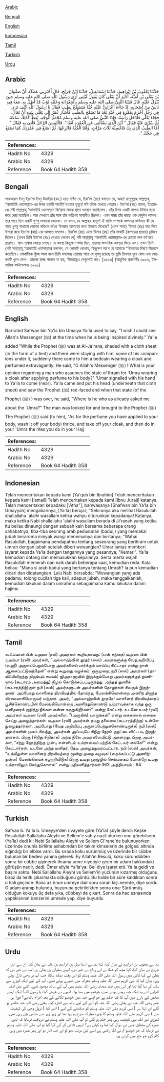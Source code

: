 [Arabic](#arabic)

[Bengali](#bengali)

[English](#english)

[Indonesian](#indonesian)

[Tamil](#tamil)

[Turkish](#turkish)

[Urdu](#urdu)

## Arabic


<div dir="rtl" lang="ar" style={{fontSize:'larger',backgroundColor:'#f8f9fa',padding:20}}>
حَدَّثَنَا يَعْقُوبُ بْنُ إِبْرَاهِيمَ، حَدَّثَنَا إِسْمَاعِيلُ، حَدَّثَنَا ابْنُ جُرَيْجٍ، قَالَ أَخْبَرَنِي عَطَاءٌ، أَنَّ صَفْوَانَ بْنَ يَعْلَى بْنِ أُمَيَّةَ، أَخْبَرَ أَنَّ يَعْلَى كَانَ يَقُولُ لَيْتَنِي أَرَى رَسُولَ اللَّهِ صلى الله عليه وسلم حِينَ يُنْزَلُ عَلَيْهِ‏.‏ قَالَ فَبَيْنَا النَّبِيُّ صلى الله عليه وسلم بِالْجِعْرَانَةِ وَعَلَيْهِ ثَوْبٌ قَدْ أُظِلَّ بِهِ، مَعَهُ فِيهِ نَاسٌ مِنْ أَصْحَابِهِ، إِذْ جَاءَهُ أَعْرَابِيٌّ عَلَيْهِ جُبَّةٌ مُتَضَمِّخٌ بِطِيبٍ فَقَالَ يَا رَسُولَ اللَّهِ كَيْفَ تَرَى فِي رَجُلٍ أَحْرَمَ بِعُمْرَةٍ فِي جُبَّةٍ بَعْدَ مَا تَضَمَّخَ بِالطِّيبِ فَأَشَارَ عُمَرُ إِلَى يَعْلَى بِيَدِهِ أَنْ تَعَالَ‏.‏ فَجَاءَ يَعْلَى فَأَدْخَلَ رَأْسَهُ، فَإِذَا النَّبِيُّ صلى الله عليه وسلم مُحْمَرُّ الْوَجْهِ، يَغِطُّ كَذَلِكَ سَاعَةً، ثُمَّ سُرِّيَ عَنْهُ فَقَالَ ‏"‏ أَيْنَ الَّذِي يَسْأَلُنِي عَنِ الْعُمْرَةِ آنَفًا ‏"‏‏.‏ فَالْتُمِسَ الرَّجُلُ فَأُتِيَ بِهِ فَقَالَ ‏"‏ أَمَّا الطِّيبُ الَّذِي بِكَ فَاغْسِلْهُ ثَلاَثَ مَرَّاتٍ، وَأَمَّا الْجُبَّةُ فَانْزِعْهَا، ثُمَّ اصْنَعْ فِي عُمْرَتِكَ كَمَا تَصْنَعُ فِي حَجِّكَ ‏"‏‏.‏
</div>
<div style={{backgroundColor:'#f8f9fa',padding:20, marginBottom: 10}}><table> <thead> <tr> <th>References:</th> <th></th> </tr> </thead> <tbody><tr><td>Hadith No</td><td>4329</td></tr><tr><td>Arabic No</td><td>4329</td></tr><tr><td>Reference</td><td>Book 64 Hadith 358</td></tr></tbody></table></div>

## Bengali


<div dir="ltr" lang="bn" style={{fontSize:'larger',backgroundColor:'#f8f9fa',padding:20}}>
সাফওয়ান ইবনু ইয়া‘লা ইবনু উমাইয়া (রহ.) হতে বর্ণিত যে, ইয়া‘লা (রাঃ) বলতেন যে, আহা! রাসূলুল্লাহ সাল্লাল্লাহু ‘আলাইহি ওয়াসাল্লাম-এর উপর ওয়াহী অবতীর্ণ হওয়ার মুহূর্তে যদি তাঁকে দেখতে পেতাম। ইয়া‘লা (রাঃ) বলেন, ইতোমধ্যে নবী সাল্লাল্লাহু ‘আলাইহি ওয়াসাল্লাম জি’রানা নামক স্থানে অবস্থান করছিলেন। তাঁর উপর একটি কাপড় টানিয়ে ছায়া করে দেয়া হয়েছিল। আর সেখানে তাঁর সঙ্গে তাঁর কতিপয় সাহাবীও ছিলেন। এমন সময় তাঁর কাছে এক বেদুঈন আসল। তার গায়ে ছিল একটি খুশবু মাখানো জোববা। সে বলল, হে আল্লাহর রাসূল! ঐ ব্যক্তি সম্পর্কে আপনার অভিমত কী যে গায়ে খুশবু মাখানো জোববা পরিধান ক’রে ‘উমরাহ্ আদায়ের জন্য ইহরাম বেঁধেছে? (এমন সময়) ‘উমার (রাঃ) হাত দিয়ে ইশারা করে ইয়া‘লা (রাঃ)-কে আসতে বললেন। ইয়া‘লা (রাঃ) এলে ‘উমার (রাঃ) তাঁর মাথাটি (কাপড়ের ছায়ায়) ঢুকিয়ে দিলেন। [তখন তিনি ইয়া‘লা (রাঃ) দেখতে পেলেন যে] নবী সাল্লাল্লাহু ‘আলাইহি ওয়াসাল্লাম-এর চেহারা লাল বর্ণ হয়ে রয়েছে। শ্বাস-প্রশ্বাস জোরে চলছে। এ অবস্থা কিছুক্ষণ পর্যন্ত ছিল, তারপর স্বাভাবিক অবস্থায় ফিরে এল। তখন তিনি (নবী সাল্লাল্লাহু ‘আলাইহি ওয়াসাল্লাম) বললেন, সে লোকটি কোথায়, কিছুক্ষণ আগে যে আমাকে ‘‘উমরাহর বিষয়ে জিজ্ঞেস করেছিল। লোকটিকে খুঁজে আনা হলে তিনি বললেনঃ তোমার গায়ে যে খুশবু রয়েছে তা তুমি তিনবার ধুয়ে ফেল এবং জোববাটি খুলে ফেল। তারপর হাজ্জ পালনে যা কর, ‘উমরাহ্তেও সেগুলোই কর। [১৫৩৬] (আধুনিক প্রকাশনীঃ ৩৯৮৬, ইসলামিক ফাউন্ডেশনঃ ৩৯৯০)
</div>
<div style={{backgroundColor:'#f8f9fa',padding:20, marginBottom: 10}}><table> <thead> <tr> <th>References:</th> <th></th> </tr> </thead> <tbody><tr><td>Hadith No</td><td>4329</td></tr><tr><td>Arabic No</td><td>4329</td></tr><tr><td>Reference</td><td>Book 64 Hadith 358</td></tr></tbody></table></div>

## English


<div dir="ltr" lang="en" style={{fontSize:'larger',backgroundColor:'#f8f9fa',padding:20}}>
Narrated Safwan bin Ya'la bin Umaiya:Ya'la used to say, "I wish I could see Allah's Messenger (ﷺ) at the time when he is being inspired divinely." Ya'la added "While the Prophet (ﷺ) was at Al-Ja'rana, shaded with a cloth sheet (in the form of a tent) and there were staying with him, some of his companions under it, suddenly there came to him a bedouin wearing a cloak and perfumed extravagantly. He said, "O Allah's Messenger (ﷺ) ! What is your opinion regarding a man who assumes the state of Ihram for 'Umra wearing a cloak after applying perfume to his body?" 'Umar signalled with his hand to Ya'la to come (near). Ya'la came and put his head (underneath that cloth sheet) and saw the Prophet (ﷺ) red-faced and when that state (of the Prophet (ﷺ) ) was over, he said, "Where is he who as already asked me about the 'Umra?" The man was looked for and brought to the Prophet (ﷺ) The Prophet (ﷺ) said (to him), "As for the perfume you have applied to your body, wash it off your body) thrice, and take off your cloak, and then do in your 'Umra the rites you do in your Hajj
</div>
<div style={{backgroundColor:'#f8f9fa',padding:20, marginBottom: 10}}><table> <thead> <tr> <th>References:</th> <th></th> </tr> </thead> <tbody><tr><td>Hadith No</td><td>4329</td></tr><tr><td>Arabic No</td><td>4329</td></tr><tr><td>Reference</td><td>Book 64 Hadith 358</td></tr></tbody></table></div>

## Indonesian


<div dir="ltr" lang="id" style={{fontSize:'larger',backgroundColor:'#f8f9fa',padding:20}}>
Telah menceritakan kepada kami [Ya'qub bin Ibrahim] Telah menceritakan kepada kami [Ismail] Telah menceritakan kepada kami [Ibnu Juraij] katanya, Telah menceritakan kepadaku ['Atha"], bahwasanya [Shafwan bin Ya'la bin Umayyah] mengabarinya, [Ya'la] berujar; "Sekiranya aku melihat Rasulullah shallallahu 'alaihi wasallam ketika wahyu diturunkan kepadanya! Katanya, maka ketika Nabi shallallahu 'alaihi wasallam berada di Ji'ranah yang ketika itu beliau dinaungi dengan sebuah kain bersama beberapa orang sahabatnya, tiba-tiba seorang arab pedusunan (badui,) yang memakai jubah beraroma minyak wangi menemuinya dan bertanya; "Wahai Rasulullah, bagaimana pendapatmu tentang seseorang yang berihram untuk umrah dengan jubah setelah diberi wewangian? Umar lantas memberi isyarat kepada Ya'la dengan tangannya yang pesannya; "Kemari". Ya'la kemudian datang dan memasukkan kepalanya. Serta merta wajah Rasulullah memerah dan naik darah beberapa saat, kemudian reda. Kata beliau: "Mana si arab badui yang bertanya tentang Umrah? Ia pun kemudian dicari dan didatangkan. Lalu Nabi bersabda: "Wewangian yang ada padamu, tolong cucilah tiga kali, adapun jubah, maka tanggalkanlah, kemudian lakukan dalam umrahmu sebagaimana kamu lakukan dalam hajimu
</div>
<div style={{backgroundColor:'#f8f9fa',padding:20, marginBottom: 10}}><table> <thead> <tr> <th>References:</th> <th></th> </tr> </thead> <tbody><tr><td>Hadith No</td><td>4329</td></tr><tr><td>Arabic No</td><td>4329</td></tr><tr><td>Reference</td><td>Book 64 Hadith 358</td></tr></tbody></table></div>

## Tamil


<div dir="ltr" lang="ta" style={{fontSize:'larger',backgroundColor:'#f8f9fa',padding:20}}>
ஸஃப்வான் பின் யஅலா (ரலி) அவர்கள் கூறியதாவது: (என் தந்தை) யஅலா பின் உமய்யா (ரலி) அவர்கள், “அல்லாஹ்வின் தூதர் (ஸல்) அவர்களுக்கு வேதஅறிவிப்பு (வஹீ) அருளப்பெறும்போது அவர்களைப் பார்க்கும் வாய்ப்பு கிட்டாதா என்று நான் ஆசைப்பட்டுவந்தேன்” என்று கூறுவது வழக்கம். ஒருமுறை, நபி (ஸல்) அவர்கள் (தாயிஃபிலிருந்து திரும்பும் சமயம்) ஜிஅரானாவில் இருக்கும்போது அவர்களுக்குத் துணியால் (கூடாரம் அமைத்து) நிழல் கொடுக்கப்பட்டிருந்தது. அந்தத் துணிக் (கூடாரத்திற்)குள் நபி (ஸல்) அவர்களுடன் அவர்களின் தோழர்கள் சிலரும் இருந்தனர். அப்போது வாசனைத் திரவியத்தில் தோய்ந்த, மேலங்கியொன்றை அணிந் திருந்த கிராமவாசியொருவர் வந்தார். அவர், “அல்லாஹ்வின் தூதரே! வாசனைத் திரவியத்தைப் பூசிக்கொண்டபின் மேலங்கியொன்றை அணிந்துகொண்டு உம்ராவுக்காக வந்த ஒரு மனிதரைக் குறித்து நீங்கள் என்ன கருதுகிறீர்கள்?” என்று கேட்டார். உடனே உமர் (ரலி) அவர்கள் யஅலா (ரலி) அவர்களை, “(அருகில்) வாருங்கள்” என்று கைகளால் சைகை செய்து அழைத்தார்கள். யஅலா (ரலி) அவர்கள் தமது தலையை (கூடாரத்திற்கு) உள்ளே நுழைத்தார்கள். அப்போது (வேத அறிவிப்பு அருளப்பெற்றுக்கொண்டிருக்க) நபி (ஸல்) அவர்களின் முகம் சிவந்து, அவர்கள் அப்படியே சிறிது நேரம் குறட்டைவிட்டபடி இருந்தார்கள். பிறகு (சிறிது சிறிதாக) அந்த நிலை அவர்களைவிட்டு அகன்றது. பிறகு அவர்கள், “சற்று நேரத்திற்கு முன்பு என்னிடம் உம்ராவைப் பற்றிக் கேட்டவர் எங்கே?” என்று கேட்டார்கள். உடனே அந்த மனிதர், தேடி அழைத்துவரப்பட்டார். நபி (ஸல்) அவர்கள், “உம்மீதுள்ள வாசனைத் திரவியத்தை மூன்று முறை கழுவுக! (தைக்கப்பட்டு அணிந்துள்ள) மேலங்கியைக் கழற்றிவிடுக! பிறகு உமது ஹஜ்ஜில் செய்வதைப் போன்றே உமது உம்ராவிலும் செய்துகொள்க!” என்று பதிலளித்தார்கள்.363 அத்தியாயம் : 64
</div>
<div style={{backgroundColor:'#f8f9fa',padding:20, marginBottom: 10}}><table> <thead> <tr> <th>References:</th> <th></th> </tr> </thead> <tbody><tr><td>Hadith No</td><td>4329</td></tr><tr><td>Arabic No</td><td>4329</td></tr><tr><td>Reference</td><td>Book 64 Hadith 358</td></tr></tbody></table></div>

## Turkish


<div dir="ltr" lang="tr" style={{fontSize:'larger',backgroundColor:'#f8f9fa',padding:20}}>
Safvan b. Ya'la b. Umeyye'den rivayete göre (Ya'la) şöyle derdi: Keşke Resulullah Sallallahu Aleyhi ve Sellem'e vahiy nazil olurken onu görebilsem. (Ya'la) dedi ki: Nebi Sallallahu Aleyhi ve Sellem Ci'rane'de bulunuyorken üzerinde onunla birlikte ashabından bir takım kimselerin de gölgesi altında sığındığı bir elbise vardı. Bu sırada koku sürünmüş ve üzerinde bir cübbe bulunan bir bedevi yanına gelerek: Ey Allah'ın Resulü, koku sürundükten sonra bir cübbe giyinerek ihrama umre niyetiyle giren bir adam hakkındaki görüşün nedir, dedi. Ömer eliyle Ya'la'ya: Gel diye işaret etti. Ya'la geldi ve başını soktu. Nebi Sallallahu Aleyhi ve Sellem'in yüzünün kızarmış olduğunu, biraz da hırıltı çıkarmakta olduğunu gördü. Bu halde bir süre kaldıktan sonra o hali geçince: Bana az önce umreye dair soru soran kişi nerede, diye sordu. O adam aranıp bulundu, huzuruna getirildikten sonra ona: Sürünmüş olduğun kokuyu üç defa yıka, cübbeyi de çıkart. Sonra da hac esnasında yaptıklarının benzerini umrede yap, diye buyurdu
</div>
<div style={{backgroundColor:'#f8f9fa',padding:20, marginBottom: 10}}><table> <thead> <tr> <th>References:</th> <th></th> </tr> </thead> <tbody><tr><td>Hadith No</td><td>4329</td></tr><tr><td>Arabic No</td><td>4329</td></tr><tr><td>Reference</td><td>Book 64 Hadith 358</td></tr></tbody></table></div>

## Urdu


<div dir="rtl" lang="ur" style={{fontSize:'larger',backgroundColor:'#f8f9fa',padding:20}}>
ہم سے یعقوب بن ابراہیم نے بیان کیا، کہا ہم سے اسماعیل بن ابراہیم بن علیہ نے بیان کیا، ان سے ابن جریج نے بیان کیا، کہا مجھ کو عطا بن ابی رباح نے خبر دی، انہیں صفوان بن یعلیٰ بن امیہ نے خبر دی کہ یعلیٰ نے کہا کاش میں رسول اللہ صلی اللہ علیہ وسلم کو اس وقت دیکھ سکتا جب آپ پر وحی نازل ہوتی ہے۔ بیان کیا کہ نبی کریم صلی اللہ علیہ وسلم جعرانہ میں ٹھہرے ہوئے تھے۔ آپ کے لیے ایک کپڑے سے سایہ کر دیا گیا تھا اور اس میں چند صحابہ رضی اللہ عنہم بھی آپ کے ساتھ موجود تھے۔ اتنے میں ایک اعرابی آئے وہ ایک جبہ پہنے ہوئے تھے، خوشبو میں بسا ہوا۔ انہوں نے عرض کیا: یا رسول اللہ! ایک ایسے شخص کے بارے میں آپ کا کیا حکم ہے جو اپنے جبہ میں خوشبو لگانے کے بعد احرام باندھے؟ فوراً ہی عمر رضی اللہ عنہ نے یعلیٰ رضی اللہ عنہ کو آنے کے لیے ہاتھ سے اشارہ کیا۔ یعلیٰ رضی اللہ عنہ حاضر ہو گئے اور اپنا سر ( نبی کریم صلی اللہ علیہ وسلم کو دیکھنے کے لیے ) اندر کیا ( نزول وحی کی کیفیت سے ) نبی کریم صلی اللہ علیہ وسلم کا چہرہ مبارک سرخ ہو رہا تھا اور زور زور سے سانس چل رہی تھی۔ تھوڑی دیر تک یہی کیفیت رہی پھر ختم ہو گئی تو آپ صلی اللہ علیہ وسلم نے دریافت فرمایا کہ ابھی عمرہ کے متعلق جس نے سوال کیا تھا وہ کہاں ہے؟ انہیں تلاش کر کے لایا گیا تو آپ صلی اللہ علیہ وسلم نے فرمایا کہ جو خوشبو تم نے لگا رکھی ہے اسے تین مرتبہ دھو لو اور جبہ اتار دو اور پھر عمرہ میں وہی کام کرو جو حج میں کرتے ہو۔
</div>
<div style={{backgroundColor:'#f8f9fa',padding:20, marginBottom: 10}}><table> <thead> <tr> <th>References:</th> <th></th> </tr> </thead> <tbody><tr><td>Hadith No</td><td>4329</td></tr><tr><td>Arabic No</td><td>4329</td></tr><tr><td>Reference</td><td>Book 64 Hadith 358</td></tr></tbody></table></div>